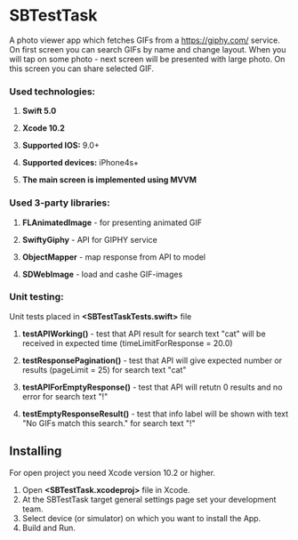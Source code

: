 # SBTestTask

A photo viewer app which fetches GIFs from a https://giphy.com/ service. On first screen you can search GIFs by name and change layout. When you will tap on some photo - next screen will be presented with large photo. On this screen you can share selected GIF.


### Used technologies:

1. **Swift 5.0**

2. **Xcode 10.2**

3. **Supported IOS:**  9.0+

4. **Supported devices:**  iPhone4s+

5. **The main screen is implemented using MVVM**


### Used 3-party libraries:

1. **FLAnimatedImage** - for presenting animated GIF

2. **SwiftyGiphy** - API for GIPHY service

3. **ObjectMapper**  - map response from API to model

4. **SDWebImage**  - load and cashe GIF-images


### Unit testing:
Unit tests placed in **<SBTestTaskTests.swift>** file

1. **testAPIWorking()** - test that API result for search text "cat" will be received in expected time (timeLimitForResponse = 20.0)

2. **testResponsePagination()** - test that API will give expected number or results (pageLimit = 25) for search text "cat"

3. **testAPIForEmptyResponse()**  - test that API will retutn 0 results and no error for search text "!"

4. **testEmptyResponseResult()**  - test that info label will be shown with text "No GIFs match this search." for search text "!"


## Installing
For open project you need Xcode version 10.2 or higher. 
1. Open **<SBTestTask.xcodeproj>** file in Xcode.
2. At the SBTestTask target general settings page set your development team.
3. Select device (or simulator) on which you want to install the App.
4. Build and Run.
